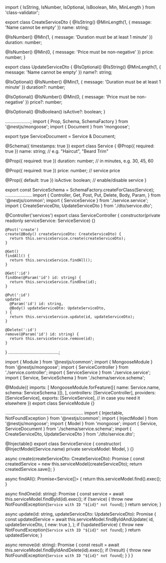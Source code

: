 import { IsString, IsNumber, IsOptional, IsBoolean, Min, MinLength } from 'class-validator';

export class CreateServiceDto {
  @IsString()
  @MinLength(1, { message: 'Name cannot be empty' })
  name: string;

  @IsNumber()
  @Min(1, { message: 'Duration must be at least 1 minute' })
  duration: number;

  @IsNumber()
  @Min(0, { message: 'Price must be non-negative' })
  price: number;
}

export class UpdateServiceDto {
  @IsOptional()
  @IsString()
  @MinLength(1, { message: 'Name cannot be empty' })
  name?: string;

  @IsOptional()
  @IsNumber()
  @Min(1, { message: 'Duration must be at least 1 minute' })
  duration?: number;

  @IsOptional()
  @IsNumber()
  @Min(0, { message: 'Price must be non-negative' })
  price?: number;

  @IsOptional()
  @IsBoolean()
  isActive?: boolean;
}
  
  ....................;
  import { Prop, Schema, SchemaFactory } from '@nestjs/mongoose';
import { Document } from 'mongoose';

export type ServiceDocument = Service & Document;

@Schema({ timestamps: true })
export class Service {
  @Prop({ required: true })
  name: string; // e.g. "Haircut", "Beard Trim"

  @Prop({ required: true })
  duration: number; // in minutes, e.g. 30, 45, 60

  @Prop({ required: true })
  price: number; // service price

  @Prop({ default: true })
  isActive: boolean; // enable/disable service
}

export const ServiceSchema = SchemaFactory.createForClass(Service);
.....................
import {
    Controller,
    Get,
    Post,
    Put,
    Delete,
    Body,
    Param,
  } from '@nestjs/common';
  import { ServiceService } from './service.service';
  import { CreateServiceDto, UpdateServiceDto } from './dto/service.dto';
  
  @Controller('services') 
  export class ServiceController {
    constructor(private readonly serviceService: ServiceService) {}
  
    @Post('create')
    create(@Body() createServiceDto: CreateServiceDto) {
      return this.serviceService.create(createServiceDto);
    }
  
    @Get()
    findAll() {
      return this.serviceService.findAll();
    }
  
    @Get(':id')
    findOne(@Param('id') id: string) {
      return this.serviceService.findOne(id);
    }
  
    @Put(':id')
    update(
      @Param('id') id: string,
      @Body() updateServiceDto: UpdateServiceDto,
    ) {
      return this.serviceService.update(id, updateServiceDto);
    }
  
    @Delete(':id')
    remove(@Param('id') id: string) {
      return this.serviceService.remove(id);
    }
  }
  ........................................;

  import { Module } from '@nestjs/common';
import { MongooseModule } from '@nestjs/mongoose';
import { ServiceController } from './service.controller';
import { ServiceService } from './service.service';
import { Service, ServiceSchema } from './schema/service.schema';

@Module({
  imports: [
    MongooseModule.forFeature([{ name: Service.name, schema: ServiceSchema }]),
  ],
  controllers: [ServiceController],
  providers: [ServiceService],
  exports: [ServiceService], // in case you need it elsewhere
})
export class ServiceModule {}

..............................................................
import { Injectable, NotFoundException } from '@nestjs/common';
import { InjectModel } from '@nestjs/mongoose';
import { Model } from 'mongoose';
import { Service, ServiceDocument } from './schema/service.schema';
import { CreateServiceDto, UpdateServiceDto } from './dto/service.dto';

@Injectable()
export class ServiceService {
  constructor(
    @InjectModel(Service.name) private serviceModel: Model<ServiceDocument>,
  ) {}

  async create(createServiceDto: CreateServiceDto): Promise<Service> {
    const createdService = new this.serviceModel(createServiceDto);
    return createdService.save();
  }

  async findAll(): Promise<Service[]> {
    return this.serviceModel.find().exec();
  }

  async findOne(id: string): Promise<Service> {
    const service = await this.serviceModel.findById(id).exec();
    if (!service) {
      throw new NotFoundException(`Service with ID "${id}" not found`);
    }
    return service;
  }

  async update(id: string, updateServiceDto: UpdateServiceDto): Promise<Service> {
    const updatedService = await this.serviceModel.findByIdAndUpdate(
      id,
      updateServiceDto,
      { new: true },
    );
    if (!updatedService) {
      throw new NotFoundException(`Service with ID "${id}" not found`);
    }
    return updatedService;
  }

  async remove(id: string): Promise<void> {
    const result = await this.serviceModel.findByIdAndDelete(id).exec();
    if (!result) {
      throw new NotFoundException(`Service with ID "${id}" not found`);
    }
  }
}
